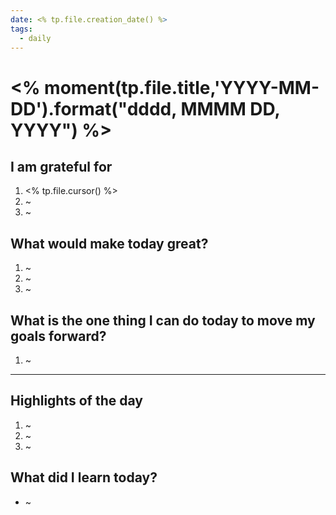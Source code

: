 ```yaml
---
date: <% tp.file.creation_date() %>
tags:
  - daily
---
```


# <% moment(tp.file.title,'YYYY-MM-DD').format("dddd, MMMM DD, YYYY") %>

## I am grateful for

1. <% tp.file.cursor() %>
2. ~
3. ~

## What would make today great?

1. ~
2. ~
3. ~

## What is the one thing I can do today to move my goals forward?

1. ~

---

## Highlights of the day

1. ~
2. ~
3. ~

## What did I learn today?

* ~